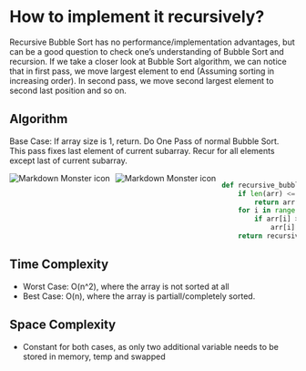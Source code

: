 # How to implement it recursively?

Recursive Bubble Sort has no performance/implementation advantages, but can be a good question to check one’s understanding of Bubble Sort and recursion.
If we take a closer look at Bubble Sort algorithm, we can notice that in first pass, we move largest element to end (Assuming sorting in increasing order). In second pass, we move second largest element to second last position and so on.

## Algorithm

Base Case: If array size is 1, return.
Do One Pass of normal Bubble Sort. This pass fixes last element of current subarray.
Recur for all elements except last of current subarray.

<img src="https://upload.wikimedia.org/wikipedia/commons/c/c8/Bubble-sort-example-300px.gif"
     alt="Markdown Monster icon"
     style="float: left; margin-right: 10px;" />

<img src="https://www.w3resource.com/w3r_images/bubble-short.png"
     alt="Markdown Monster icon"
     style="float: left; margin-right: 10px;" />

```python

def recursive_bubble_sort(arr):
    if len(arr) <= 1:
        return arr
    for i in range(len(arr) - 1):
        if arr[i] > arr[i + 1]:
            arr[i], arr[i + 1] = arr[i + 1], arr[i]
    return recursive_bubble_sort(arr[:-1]) + [arr[-1]]

```

## Time Complexity

- Worst Case: O(n^2), where the array is not sorted at all
- Best Case: O(n), where the array is partiall/completely sorted.

## Space Complexity

- Constant for both cases, as only two additional variable needs to be stored in memory, temp and swapped
